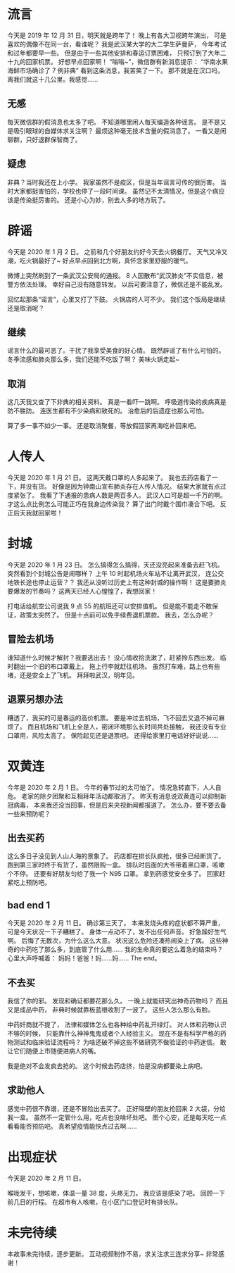 # 流言

今天是 2019 年 12 月 31 日，明天就是跨年了！
晚上有各大卫视跨年演出，
可是喜欢的偶像不在同一台，看谁呢？
我是武汉某大学的大二学生萨曼萨，
今年考试和过年都要早一些。
但是由于一些其他安排和春运订票困难，
只预订到了大年二十九的回家机票。
好想早点回家啊！
“嗡嗡~”，微信群有新消息提示：
“华南水果海鲜市场确诊了 7 例非典”
看到这条消息，我苦笑了一下。
那不就是在汉口吗，离我们就这十几公里。我感觉……

## 无感

每天微信群的假消息也太多了吧。
不知道哪里闲人每天编造各种谣言。
是不是又是吸引眼球的自媒体求关注啊？
最烦这种毫无技术含量的假消息了。
一看又是闲聊群，只好退群保智商了。

## 疑虑

非典？当时我还在上小学。
我家虽然不是疫区，但是当年谣言可传的很厉害。
当时大家都挺害怕的，学校也停了一段时间课。
虽然记不太清情况，但是这个病应该是传染挺厉害的。
还是小心为妙，别去人多的地方玩了。

# 辟谣

今天是 2020 年 1 月 2 日。
之前和几个好朋友约好今天去火锅餐厅。
天气又冷又潮，吃火锅最好了~
好点早点回到北方啊，真怀念家里舒服的暖气。

微博上突然刷到了一条武汉公安局的通报。
8 人因散布“武汉肺炎”不实信息，被警方依法处理。
幸好自己没有随意转发。
以后可要注意了，微信还是不能乱发。

回忆起那条“谣言”，心里又打了下鼓。
火锅店的人可不少。
我们这个饭局是继续还是取消呢？

## 继续

谣言什么的最可恶了。干扰了我享受美食的好心情。
既然辟谣了有什么可怕的。
冬季流感和肺炎那么多，我们还能不吃饭了啊？
美味火锅走起~

## 取消

这几天我又查了下非典的相关资料。
真是一看吓一跳啊。
呼吸道传染的疾病真是防不胜防。
连医生都有不少染病和致死的。
治愈后的后遗症也那么可怕。

算了多一事不如少一事。
还是取消聚餐，等放假回家再海吃补回来吧。

# 人传人

今天是 2020 年 1 月 21 日。
这两天戴口罩的人多起来了。
我也去药店看了一下，并没有货。
好像是因为钟南山宣布肺炎存在人传人情况。
结果大家就有点过度紧张了。
我看了下通报的患病人数是两百多人。
武汉人口可是超一千万的啊。
才这么点比例怎么可能正巧在我身边传染我？
算了出门时戴个围巾凑合下吧。
反正后天我就回家啦！

# 封城

今天是 2020 年 1 月 23 日。
怎么搞得怎么搞得，天还没亮起来准备去赶飞机。
突然看到个封城公告是闹哪样？
上午 10 时起机场火车站不让离开武汉，
连公交地铁长途也停止运营？？
我还从没听过历史上有这种封城的操作啊！
这是要肺炎要爆发的节奏吗？
这两天已经人心惶惶了，我想回家！

打电话给航空公司说我 9 点 55 的航班还可以安排值机。
但是能不能走不敢保证，政策太突然了。
但是十点前可以免手续费退机票款。
我去，怎么办呢？

## 冒险去机场

谁知道什么时候才解封？我要逃出去！
没心情收拾洗漱了，赶紧拎东西出发。
临时翻出一个旧的布口罩戴上，
拖上行李就赶往机场。
虽然打车难，路上也有些堵，还是安全上了飞机。
拜拜啦武汉，明年见。

## 退票另想办法

糟透了，我买的可是春运的高价机票。
要是冲过去机场，飞不回去又退不掉可麻烦了。
而且机场和飞机上全是人，密闭环境那么长时间共处接触，
我还没有专业口罩用，风险太高了。
保险起见还是退票吧。
还得给家里打电话好好说说……

# 双黄连

今年是 2020 年 2 月 1 日。
今年的春节过的太可怕了。
情况急转直下，人人自危。
老家的除夕团聚和互相拜年活动都取消了。
昨天有消息说双黄连可以抑制新冠病毒，
本来我还没当回事，但是后来央视新闻都报道了。
怎么办，要不要去备一些来预防呢？

## 出去买药

这么多日子没见到人山人海的景象了。
药店都在排长队疯抢，很多已经断货了。
跑到第三家时终于有货了，虽然限购一盒。
排队时后面的大爷带着黑口罩，咳嗽个不停。
还要有好朋友匀给了我一个 N95 口罩。
拿到药感觉安全多了。
回家赶紧吃上预防吧。

## bad end 1

今天是 2020 年 2 月 11 日。
确诊第三天了。
本来发烧头疼的症状都不算严重，
可是今天状况一下子糟糕了。
身体一点动不了，发不出任何声音。
好急躁好生气啊。
后悔了无数次，为什么这么大意。
状况这么危险还凑热闹染上了病。
这些神奇的中药吃了那么多，到底管了什么用……
我的生命真的要这么着急的结束吗？
心里大声呼喊着：
妈妈！爸爸！妈……妈……
The end。

## 不去买

我信了你的邪。
发现和确证都要花那么久。
一晚上就能研究出神奇药物吗？
而且又是成品中药，
非典时候就靠板蓝根收割了一波了。
这些人怎么那么有脸。

中药奸商就不提了，
法律和媒体怎么也各种给中药乱开绿灯。
对人体和药物认识不够的时候，
只能靠什么神神鬼鬼或者个人经验主义。
现在不是有科学严格的药物测试和临床验证流程吗？
为啥还破不掉这些不做研究不做验证的中药迷信。
敢让它们随便上市随便进病人的嘴。

我是绝对不会发疯去抢的。
这个时候去药店挤，怕是没病都要染上病吧。

## 求助他人

感觉中药很不靠谱，还是不冒险出去买了。
正好隔壁的朋友抢回来 2 大袋，分给我一盒。
虽然不一定管什么用，吃点也没啥坏处吧。
图个心安，还是每天吃一点看看能否预防吧。
真希望疫情能快点过去啊……

# 出现症状

今天是 2020 年 2 月 11 日。

喉咙发干，想咳嗽，体温一量 38 度，头疼无力。
我应该是感染了吧。
回顾一下前几日的行程。
在超市有人咳嗽，在小区门口登记时有排长队。

# 未完待续

本故事未完待续，逐步更新。
互动视频制作不易，求关注求三连求分享~
非常感谢！
